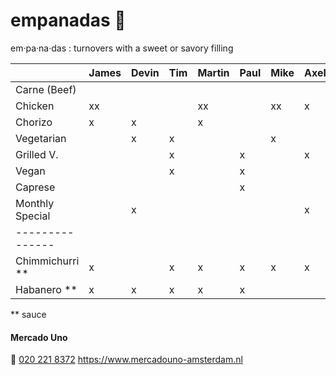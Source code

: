 # empanadas 🥟
em·pa·na·das
: turnovers with a sweet or savory filling

|                 | James | Devin | Tim | Martin | Paul | Mike | Axel | Iulia   |
| :-------------- | :---- | :---- | :-- | :----- | :--- | :--- | :--- | :------ |
| Carne (Beef)    |       |       |     |        |      |      |      |         |
| Chicken         | xx    |       |     | xx     |      | xx   | x    |         |
| Chorizo         | x     | x     |     | x      |      |      |      |         |
| Vegetarian      |       | x     | x   |        |      | x    |      |         |
| Grilled V.      |       |       | x   |        | x    |      | x    | x       |
| Vegan           |       |       | x   |        | x    |      |      | xx      |
| Caprese         |       |       |     |        | x    |      |      |         |
| Monthly Special |       | x     |     |        |      |      | x    |         |
| --------------- |       |       |     |        |      |      |      |         |
| Chimmichurri ** | x     |       | x   | x      | x    | x    | x    |         |
| Habanero **     | x     | x     | x   | x      | x    |      |      | x       |

** sauce

#### Mercado Uno
🤙 [020 221 8372](tel:+31202218372)
https://www.mercadouno-amsterdam.nl
